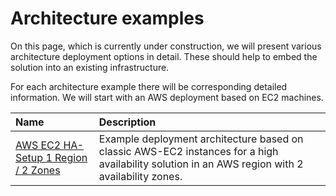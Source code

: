 # Architecture examples

On this page, which is currently under construction, we will present various architecture deployment options in detail. 
These should help to embed the solution into an existing infrastructure. 


For each architecture example there will be corresponding detailed information. We will start with an AWS deployment based on EC2 machines.

| Name       | Description               |  
| :---          | :---                 | 
| [AWS EC2 HA-Setup 1 Region / 2 Zones](aws-ec2-ha-one-region-2-zones)|Example deployment architecture based on classic AWS-EC2 instances for a high availability solution in an AWS region with 2 availability zones.|
